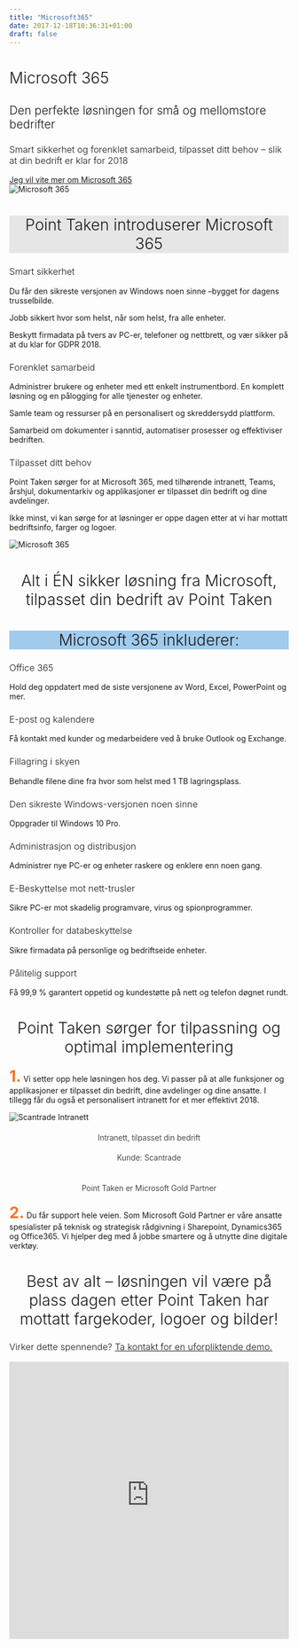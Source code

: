 ```yaml
---
title: "Microsoft365"
date: 2017-12-18T10:36:31+01:00
draft: false
---
```

<div class="jumbotron jumbotron-fluid bg-gul m-0">
    <div class="container">
        <div class="row">
            <div class="col-sm-12 col-md-6">
                <h1>Microsoft 365</h1>
                <h2 class="mt-3">Den perfekte løsningen for små og mellomstore bedrifter</h2>
                <h3 class="mt-3">Smart sikkerhet og forenklet samarbeid, tilpasset ditt behov – slik at din bedrift er klar for 2018</h3>
                <a class="btn btn-primary btn-blue mt-4" href="../contact/" role="button">Jeg vil vite mer om Microsoft 365</a>
            </div>
            <div class="col-sm-12 col-md-6">
            <img class="img-fluid" src="../img/group/5.jpg" alt="Microsoft 365"></img>
            </div>
        </div>
    </div>
</div>

<div class="container-fluid mb-5">
    <div class="row" style="background:#e6e6e6">
        <div class="col-8 pt-5 mt-5 pb-5 mb-5 mx-auto">
        <h1 align="center">Point Taken introduserer Microsoft 365</h1>
        </div>
    </div>
</div>


<div class="container mt-5 mb-5">
    <div class="row">
        <div class="col-xs-12 col-sm-6 col-md-4">
            <div class="infobox">
            <h3><i class="fas fa-circle"></i>Smart sikkerhet</h3>
            <p class="lead">Du får den sikreste versjonen av Windows noen sinne –bygget for dagens trusselbilde.</p>
            <p class="lead">Jobb sikkert hvor som helst, når som helst, fra alle enheter.</p>
            <p class="lead">Beskytt firmadata på tvers av PC-er, telefoner og nettbrett, og vær sikker på at du klar for GDPR 2018.</p>
            </div>
        </div>
        <div class="col-xs-12 col-sm-6 col-md-4">
            <div class="infobox">
            <h3><i class="fas fa-circle"></i>Forenklet samarbeid</h3>
            <p class="lead">Administrer brukere og enheter med ett enkelt instrumentbord. En komplett løsning og en pålogging for alle tjenester og enheter.</p>
            <p class="lead">Samle team og ressurser på en personalisert og skreddersydd plattform.</p>
            <p class="lead">Samarbeid om dokumenter i sanntid, automatiser prosesser og effektiviser bedriften.</p>
            </div>
        </div>
        <div class="col-xs-12 col-sm-6 col-md-4">
            <div class="infobox">
            <h3><i class="fas fa-circle"></i>Tilpasset ditt behov</h3>
            <p class="lead">Point Taken sørger for at Microsoft 365, med tilhørende intranett, Teams, årshjul, dokumentarkiv og applikasjoner er tilpasset din bedrift og dine avdelinger. </p>
            <p class="lead">Ikke minst, vi kan sørge for at løsninger er oppe dagen etter at vi har mottatt bedriftsinfo, farger og logoer.</p>
            </div>
        </div>
    </div>
</div>

<div class="container mt-5 mb-5">
    <div class="row">
        <div class="col-sm-12 col-md-6">
            <img class="img-fluid" src="../img/adminsenter.png" alt="Microsoft 365" />
        </div>
        <div class="col-sm-12 col-md-6 infobox">
            <h1 align="center">Alt i ÉN sikker løsning fra Microsoft, tilpasset din bedrift av Point Taken</h1>
        </div>
    </div>
</div>

<div class="container-fluid">
    <div class="row" style="background:#A0CBED">
        <div class="col-8 mb-5 pb-5 mt-5 pt-5 mx-auto">
            <h1 align="center">Microsoft 365 inkluderer:</h1>
        </div>
    </div>
</div>

<div class="container mt-5 mb-5">
    <div class="row">
        <div class="col-xs-12 col-sm-6 col-md-3">
            <div class="infobox p-3">
            <h3><i class="fas fa-circle"></i>Office 365</h3>
            <p class="lead">Hold deg oppdatert med de siste versjonene av Word, Excel, PowerPoint og mer.</p>
            </div>
        </div>
        <div class="col-xs-12 col-sm-6 col-md-3">
            <div class="infobox p-3">
            <h3><i class="fas fa-circle"></i>E-post og kalendere</h3>
            <p class="lead">Få kontakt med kunder og medarbeidere ved å bruke Outlook og Exchange.</p>
            </div>
        </div>
        <div class="col-xs-12 col-sm-6 col-md-3">
            <div class="infobox p-3">
            <h3><i class="fas fa-circle"></i>Fillagring i skyen</h3>
            <p class="lead">Behandle filene dine fra hvor som helst med 1 TB lagringsplass.</p>
            </div>
        </div>
        <div class="col-xs-12 col-sm-6 col-md-3">
            <div class="infobox p-3">
            <h3><i class="fas fa-circle"></i>Den sikreste Windows-versjonen noen sinne</h3>
            <p class="lead">Oppgrader til Windows 10 Pro.</p>
            </div>
        </div>
        <div class="col-xs-12 col-sm-6 col-md-3">
            <div class="infobox p-3">
            <h3><i class="fas fa-circle"></i>Administrasjon og distribusjon</h3>
            <p class="lead">Administrer nye PC-er og enheter raskere og enklere enn noen gang.</p>
            </div>
        </div>
        <div class="col-xs-12 col-sm-6 col-md-3">
            <div class="infobox p-3">
            <h3><i class="fas fa-circle"></i>E-Beskyttelse mot nett-trusler</h3>
            <p class="lead">Sikre PC-er mot skadelig programvare, virus og spionprogrammer.</p>
            </div>
        </div>
        <div class="col-xs-12 col-sm-6 col-md-3">
            <div class="infobox p-3">
            <h3><i class="fas fa-circle"></i>Kontroller for databeskyttelse</h3>
            <p class="lead">Sikre firmadata på personlige og bedriftseide enheter.</p>
            </div>
        </div>
        <div class="col-xs-12 col-sm-6 col-md-3">
            <div class="infobox p-3">
            <h3><i class="fas fa-circle"></i>Pålitelig support</h3>
            <p class="lead">Få 99,9 % garantert oppetid og kundestøtte på nett og telefon døgnet rundt.</p>
            </div>
        </div>
    </div>
</div>

<div class="container-fluid bg-gul mt-5 mb-5">
    <div class="row">
        <div class="col-8 mt-5 mb-5 pt-5 pb-5 mx-auto">
            <h1 align="center">Point Taken sørger for tilpassning og optimal implementering</h1>
        </div>
    </div>
</div>

<div class="container mt-4 pt-4">
    <div class="row mt-5 mb-5">
        <div class="col-xs-12 col-sm-6">
        <p class="lead info"><strong>1.</strong> Vi setter opp hele løsningen hos deg. Vi passer på at alle funksjoner og applikasjoner er tilpasset din bedrift, dine avdelinger og dine ansatte. I tillegg får du også et personalisert intranett for et mer effektivt 2018.</p>
        </div>
        <div class="col-xs-12 col-sm-6 infobox">
        <img class="img-fluid" src="../img/scantrade.png" alt="Scantrade Intranett" />
        <h4 align="center">Intranett, tilpasset din bedrift</h4>
        <h4 align="center">Kunde: Scantrade</h4>
        </div>    
    </div>
</div>

<div class="container">
    <div class="row mt-5 mb-5" >
        <div class="col-xs-12 col-sm-6 infobox">
            <img class="img-fluid" src="../img/group/7.jpg" alt="" />
            <h4 align="center">Point Taken er Microsoft Gold Partner</h4>
        </div>
        <div class="col-xs-12 col-sm-6">
        <p class="lead info"><strong>2.</strong> Du får support hele veien. Som Microsoft Gold Partner er våre ansatte spesialister på teknisk og strategisk rådgivning i Sharepoint, Dynamics365 og Office365. Vi hjelper deg med å jobbe smartere og å utnytte dine digitale verktøy.</p>
        </div>    
    </div>
</div>

<div class="container-fluid bg-gul mt-5 mb-5">
    <div class="row">
        <div class="col-8 mt-5 mb-5 p-5 mx-auto">
            <h1 align="center">Best av alt – løsningen vil være på plass dagen etter Point Taken har mottatt fargekoder, logoer og bilder!</h1>
        </div>
    </div>
</div>

<div class="container">
    <div class="row">
        <div class="col-12">
        <h3 class="text-center mb-4">Virker dette spennende? <a href="/contact/">Ta kontakt for en uforpliktende demo.</a></h3>
<iframe src="https://analytics-eu.clickdimensions.com/pointtakenno-aaajs/pages/seqk2w0deeipuqanoirrlg.html" allowtransparency="true" width="100%" height="500px" type="text/html" frameborder="0" style="border:0"></iframe>        
        </div>
    </div>
</div>

<style>
.lead.info::first-letter { 
    font-size: 200%;
    color: #f3732b;
}
h1,h2,h3,h4 {
    font-weight: 300;
}
@media (min-width: 992px) {
    #navigation {
        display: none !important;
    }
    .navbar-header {
        width: 100%;
        text-align: center;
    }    
    .navbar-brand>img {
        height: 40px;
        margin-top: 1rem;
    }
}
#footer {
    display: none;
}
.navbar {
    padding-bottom: 2rem;
    padding-top: 1rem;
}
.infobox h4 {
    font-size: 1em;
}
</style>